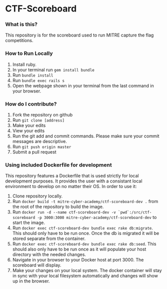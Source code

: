 # CTF-Scoreboard

### What is this?

This repository is for the scoreboard used to run MITRE capture the flag competitions.

### How to Run Locally

1. Install ruby.
2. In your terminal run `gem install bundle`
3. Run `bundle install`
4. Run `bundle exec rails s`
5. Open the webpage shown in your terminal from the last command in your browser.

### How do I contribute?

1. Fork the repository on github
2. Run `git clone [address]`
3. Make your edits
4. View your edits
5. Run the git add and commit commands. Please make sure your commit messages are descriptive.
6. Run `git push origin master`
7. Submit a pull request

### Using included Dockerfile for development

This repository features a Dockerfile that is used strictly for local development purposes. It provides the user with a consistant local environment to develop on no matter their OS. In order to use it:

1. Clone repository locally.
2. Run `docker build -t mitre-cyber-academy/ctf-scoreboard-dev .` from the root of the repository to build the image.
3. Run ``docker run -d --name ctf-scoreboard-dev -v `pwd`:/src/ctf-scoreboard -p 3000:3000 mitre-cyber-academy/ctf-scoreboard-dev`` to start the image.
4. Run `docker exec ctf-scoreboard-dev bundle exec rake db:migrate`. This should only have to be run once. Once the db is migrated it will be stored separate from the container.
4. Run `docker exec ctf-scoreboard-dev bundle exec rake db:seed`. This should also only have to be run once as it will populate your host directory with the needed changes.
5. Navigate in your browser to your Docker host at port 3000. The scoreboard will display.
6. Make your changes on your local system. The docker container will stay in sync with your local filesystem automatically and changes will show up in the browser.